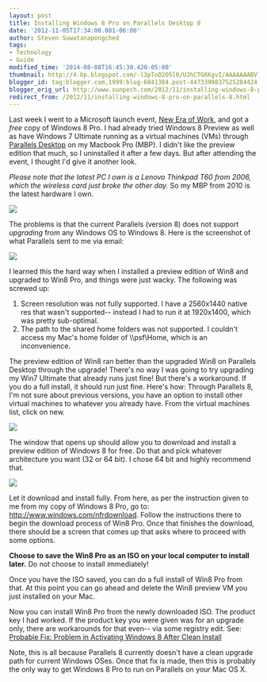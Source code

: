 ```yaml
---
layout: post
title: Installing Windows 8 Pro on Parallels Desktop 8
date: '2012-11-05T17:34:00.001-06:00'
author: Steven Suwatanapongched
tags:
- Technology
- Guide
modified_time: '2014-08-08T16:45:30.420-05:00'
thumbnail: http://4.bp.blogspot.com/-l3pToD2O5l0/UJhCTG6KgvI/AAAAAAABVlQ/jYSsgAd8pow/s600/IMG_20121105_144324.jpeg
blogger_id: tag:blogger.com,1999:blog-6841384.post-4473399837525284424
blogger_orig_url: http://www.sunpech.com/2012/11/installing-windows-8-pro-on-parallels-8.html
redirect_from: /2012/11/installing-windows-8-pro-on-parallels-8.html
---
```


Last week I went to a Microsoft launch event, <a href="http://www.microsoft.com/enterprise/events/theneweraofwork/default.aspx">New Era of Work</a>, and got a <i>free</i> copy of Windows 8 Pro. I had already tried Windows 8 Preview as well as have Windows 7 Ultimate running as a virtual machines (VMs) through <a href="http://www.parallels.com/products/desktop/">Parallels Desktop</a> on my Macbook Pro (MBP). I didn't like the preview edition that much, so I uninstalled it after a few days. But after attending the event, I thought I'd give it another look.

<i>Please note that the latest PC I own is a Lenovo Thinkpad T60 from 2006, which the wireless card just broke the other day. </i>So my MBP from 2010 is the latest hardware I own.

<img border="0" src="http://4.bp.blogspot.com/-l3pToD2O5l0/UJhCTG6KgvI/AAAAAAABVlQ/jYSsgAd8pow/s400/IMG_20121105_144324.jpeg"  />

The problems is that the current Parallels (version 8) does not support <i>upgrading</i> from any Windows OS to Windows 8. Here is the screenshot of what Parallels sent to me via email:

<img border="0"  src="http://4.bp.blogspot.com/-ZVlD_LN1QLY/UJhLBsHm18I/AAAAAAABVl4/k9TsqIUU0-4/s400/Screen+Shot+2012-11-05+at+3.04.49+PM.png"  />

I learned this the hard way when I installed a preview edition of Win8 and upgraded to Win8 Pro, and things were just wacky. The following was screwed up:
<ol>
  <li>Screen resolution was not fully supported. I have a 2560x1440 native res that wasn't supported-- instead I had to run it at 1920x1400, which was pretty sub-optimal.</li>
  <li>The path to the shared home folders was not supported. I couldn't access my Mac's home folder of \\psf\Home, which is an inconvenience.</li>
</ol>

The preview edition of Win8 ran better than the upgraded Win8 on Parallels Desktop through the upgrade! There's no way I was going to try upgrading my Win7 Ultimate that already runs just fine!
But there's a workaround. If you do a full install, it should run just fine. Here's how:
Through Parallels 8, I'm not sure about previous versions, you have an option to install other virtual machines to whatever you already have. From the virtual machines list, click on new.

<img border="0" src="http://3.bp.blogspot.com/-6-bQJU6nUqI/UJhEf6IJWsI/AAAAAAABVlk/WXdmsmKu6yY/s400/Screen+Shot+2012-11-05+at+2.57.07+PM.png" />

The window that opens up should allow you to download and install a preview edition of Windows 8 for free. Do that and pick whatever architecture you want (32 or 64 bit). I chose 64 bit and highly recommend that.

<img border="0" src="http://2.bp.blogspot.com/-LyTYu4sNnLg/UJhEg56336I/AAAAAAABVls/0aUPFR_nHcU/s400/Screen+Shot+2012-11-05+at+2.57.29+PM.png" />

Let it download and install fully. From here, as per the instruction given to me from my copy of Windows 8 Pro, go to: <a href="http://www.windows.com/nfrdownload">http://www.windows.com/nfrdownload</a>. Follow the instructions there to begin the download process of Win8 Pro. Once that finishes the download, there should be a screen that comes up that asks where to proceed with some options.

<b>Choose to save the Win8 Pro as an ISO on your local computer to install later.</b> Do not choose to install immediately!

Once you have the ISO saved, you can do a full install of Win8 Pro from that. At this point you can go ahead and delete the Win8  preview VM you just installed on your Mac.

Now you can install Win8 Pro from the newly downloaded ISO. The product key I had worked. If the product key you were given was for an upgrade only, there are workarounds for that even-- via some registry edit. See: <a href="http://www.guidingtech.com/16405/probable-fix-activating-windows-8-clean-install/">Probable Fix: Problem in Activating Windows 8 After Clean Install</a>

Note, this is all because Parallels 8 currently doesn't have a clean upgrade path for current Windows OSes. Once that fix is made, then this is probably the only way to get Windows 8 Pro to run on Parallels on your Mac OS X.